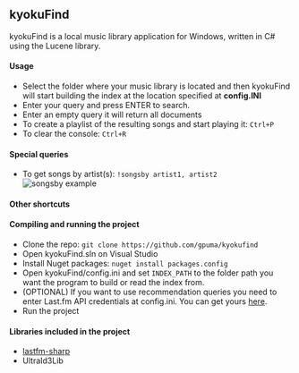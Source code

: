 ## kyokuFind

kyokuFind is a local music library application for Windows, written in C# using the Lucene library. 

#### Usage

- Select the folder where your music library is located and then kyokuFind will start building the index at the location specified at **config.INI**
- Enter your query and press ENTER to search.
- Enter an empty query it will return all documents
- To create a playlist of the resulting songs and start playing it: `Ctrl+P`
- To clear the console: `Ctrl+R`

#### Special queries
- To get songs by artist(s): `!songsby artist1, artist2`
![songsby example]({{site.baseurl}}/https://imgur.com/ICwXY7R.gif)

#### Other shortcuts

#### Compiling and running the project

- Clone the repo: `git clone https://github.com/gpuma/kyokufind`
- Open kyokuFind.sln on Visual Studio
- Install Nuget packages: `nuget install packages.config`
- Open kyokuFind/config.ini and set `INDEX_PATH` to the folder path you want the program to build or read the index from.
- (OPTIONAL) If you want to use recommendation queries you need to enter Last.fm API credentials at config.ini. You can get yours [here](https://www.last.fm/api).
- Run the project

#### Libraries included in the project

- [lastfm-sharp](https://code.google.com/archive/p/lastfm-sharp/)
- UltraId3Lib
